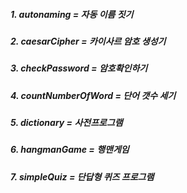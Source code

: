 ##### 1. autonaming = 자동 이름 짓기
##### 2. caesarCipher = 카이사르 암호 생성기
##### 3. checkPassword = 암호확인하기
##### 4. countNumberOfWord = 단어 갯수 세기
##### 5. dictionary = 사전프로그램
##### 6. hangmanGame = 행맨게임
##### 7. simpleQuiz = 단답형 퀴즈 프로그램

